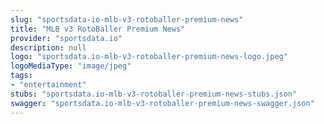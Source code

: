 ```yaml
---
slug: "sportsdata-io-mlb-v3-rotoballer-premium-news"
title: "MLB v3 RotoBaller Premium News"
provider: "sportsdata.io"
description: null
logo: "sportsdata.io-mlb-v3-rotoballer-premium-news-logo.jpeg"
logoMediaType: "image/jpeg"
tags:
- "entertainment"
stubs: "sportsdata.io-mlb-v3-rotoballer-premium-news-stubs.json"
swagger: "sportsdata.io-mlb-v3-rotoballer-premium-news-swagger.json"
---
```


